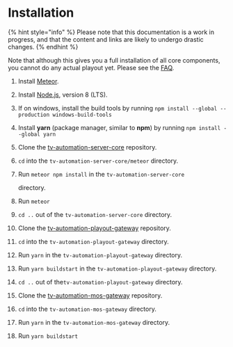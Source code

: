 # Installation

{% hint style="info" %}
Please note that this documentation is a work in progress, and that the content and links are likely to undergo drastic changes.
{% endhint %}

Note that although this gives you a full installation of all core components, you cannot do any actual playout yet. Please see the [FAQ](../faq.md#is-there-any-missing-in-the-public-repositories).

1. Install [Meteor](https://www.meteor.com/).
2. Install [Node.js](https://nodejs.org/), version 8 \(LTS\).
3. If on windows, install the build tools by running `npm install --global --production windows-build-tools`
4. Install **yarn** \(package manager, similar to **npm**\) by running `npm install --global yarn`
5. Clone the [tv-automation-server-core](https://github.com/nrkno/tv-automation-server-core) repository.
6. `cd` into the `tv-automation-server-core/meteor` directory.
7. Run `meteor npm install` in the `tv-automation-server-core`

   directory.

8. Run `meteor`
9. `cd ..` out of the `tv-automation-server-core` directory.
10. Clone the [tv-automation-playout-gateway](https://github.com/nrkno/tv-automation-playout-gateway) repository.
11. `cd` into the `tv-automation-playout-gateway` directory.
12. Run `yarn` in the `tv-automation-playout-gateway` directory.
13. Run `yarn buildstart` in the `tv-automation-playout-gateway` directory.
14. `cd ..` out of the`tv-automation-playout-gateway` directory.
15. Clone the [tv-automation-mos-gateway](https://github.com/nrkno/tv-automation-mos-gateway) repository.
16. `cd` into the `tv-automation-mos-gateway` directory.
17. Run `yarn` in the `tv-automation-mos-gateway` directory.
18. Run `yarn buildstart`

